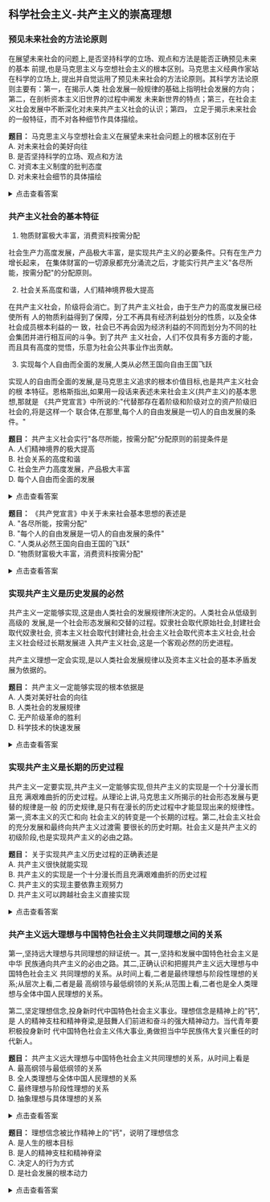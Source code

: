 ## 科学社会主义-共产主义的崇高理想

### 预见未来社会的方法论原则

在展望未来社会的问题上,是否坚持科学的立场、观点和方法是能否正确预见未来的基本
前提,也是马克思主义与空想社会主义的根本区别。马克思主义经典作家站在科学的立场上,
提出并自觉运用了预见未来社会的方法论原则。其科学方法论原则主要有：第一，在揭示人类
社会发展一般规律的基础上指明社会发展的方向；第二，在剖析资本主义旧世界的过程中阐发
未来新世界的特点；第三，在社会主义社会发展中不断深化对未来共产主义社会的认识；第四，
立足于揭示未来社会的一般特征，而不对各种细节作具体描绘。

**题目：** 马克思主义与空想社会主义在展望未来社会问题上的根本区别在于<br/>
A. 对未来社会的美好向往<br/>
B. 是否坚持科学的立场、观点和方法<br/>
C. 对资本主义制度的批判态度<br/>
D. 对未来社会细节的具体描绘

<details>
<summary>点击查看答案</summary>
<p><strong>答案：</strong>B</p>
<p><strong>解析：</strong>马克思主义与空想社会主义都对未来美好社会有向往，都批判资本主义制度，但根本区别在于是否坚持科学的立场、观点和方法来预见未来社会。马克思主义经典作家站在科学的立场上，提出并自觉运用了预见未来社会的方法论原则，而空想社会主义缺乏科学的方法论基础。故本题选B。</p>
</details>

### 共产主义社会的基本特征

1. 物质财富极大丰富，消费资料按需分配

社会生产力高度发展，产品极大丰富，是实现共产主义的必要条件。只有在生产力增长起来，
在集体财富的一切源泉都充分涌流之后，才能实行共产主义"各尽所能，按需分配"的分配原则。

2. 社会关系高度和谐，人们精神境界极大提高

在共产主义社会，阶级将会消亡。到了共产主义社会，由于生产力的高度发展已经使所有
人的物质利益得到了保障，分工不再具有经济利益划分的性质，以及全体社会成员根本利益的一
致，社会已不再会因为经济利益的不同而划分为不同的社会集团并进行相互间的斗争。到了共产
主义社会，人们不仅具有多方面的才能，而且具有高度的觉悟，乐意为社会公共事业作出贡献。

3. 实现每个人自由而全面的发展,人类从必然王国向自由王国飞跃

实现人的自由而全面的发展,是马克思主义追求的根本价值目标,也是共产主义社会的根
本特征。恩格斯指出,如果用一段话来表述未来社会主义(共产主义)的基本思想,那就是
《共产党宣言》中所说的:"代替那存在着阶级和阶级对立的资产阶级旧社会的,将是这样一个
联合体,在那里,每个人的自由发展是一切人的自由发展的条件。"

**题目：** 共产主义社会实行"各尽所能，按需分配"分配原则的前提条件是<br/>
A. 人们精神境界的极大提高<br/>
B. 社会关系的高度和谐<br/>
C. 社会生产力高度发展，产品极大丰富<br/>
D. 每个人自由而全面的发展

<details>
<summary>点击查看答案</summary>
<p><strong>答案：</strong>C</p>
<p><strong>解析：</strong>只有在生产力增长起来，在集体财富的一切源泉都充分涌流之后，才能实行共产主义"各尽所能，按需分配"的分配原则。社会生产力高度发展，产品极大丰富，是实现共产主义的必要条件和前提条件。其他选项虽然也是共产主义社会的特征，但不是实行按需分配的前提条件。故本题选C。</p>
</details>

**题目：** 《共产党宣言》中关于未来社会基本思想的表述是<br/>
A. "各尽所能，按需分配"<br/>
B. "每个人的自由发展是一切人的自由发展的条件"<br/>
C. "人类从必然王国向自由王国的飞跃"<br/>
D. "物质财富极大丰富，消费资料按需分配"

<details>
<summary>点击查看答案</summary>
<p><strong>答案：</strong>B</p>
<p><strong>解析：</strong>恩格斯指出，如果用一段话来表述未来社会主义（共产主义）的基本思想，那就是《共产党宣言》中所说的："代替那存在着阶级和阶级对立的资产阶级旧社会的，将是这样一个联合体，在那里，每个人的自由发展是一切人的自由发展的条件。"这体现了实现人的自由而全面的发展是马克思主义追求的根本价值目标。故本题选B。</p>
</details>

### 实现共产主义是历史发展的必然

共产主义一定能够实现,这是由人类社会的发展规律所决定的。人类社会从低级到高级的
发展,是一个社会形态发展和交替的过程。奴隶社会取代原始社会,封建社会取代奴隶社会,
资本主义社会取代封建社会,社会主义社会取代资本主义社会,社会主义社会经过长期发展进
入共产主义社会,这是一个客观必然的历史进程。

共产主义理想一定会实现,是以人类社会发展规律以及资本主义社会的基本矛盾发展为依据的。

**题目：** 共产主义一定能够实现的根本依据是<br/>
A. 人类对美好社会的向往<br/>
B. 人类社会的发展规律<br/>
C. 无产阶级革命的胜利<br/>
D. 科学技术的快速发展

<details>
<summary>点击查看答案</summary>
<p><strong>答案：</strong>B</p>
<p><strong>解析：</strong>共产主义一定能够实现，这是由人类社会的发展规律所决定的。人类社会从低级到高级的发展，是一个社会形态发展和交替的过程，这是一个客观必然的历史进程。共产主义理想一定会实现，是以人类社会发展规律以及资本主义社会的基本矛盾发展为依据的。故本题选B。</p>
</details>

### 实现共产主义是长期的历史过程

共产主义一定要实现,共产主义一定能够实现,但共产主义的实现是一个十分漫长而且充
满艰难曲折的历史过程。从理论上讲,马克思主义所揭示的社会形态发展与更替的规律是一般
的历史规律,是只有在漫长的历史过程中才能显现出来的规律性。第一,资本主义的灭亡和向
社会主义的转变是一个长期的过程。第二,社会主义社会的充分发展和最终向共产主义过渡需
要很长的历史时期。社会主义是共产主义的初级阶段,也是实现共产主义的必由之路。

**题目：** 关于实现共产主义历史过程的正确表述是<br/>
A. 共产主义很快就能实现<br/>
B. 共产主义的实现是一个十分漫长而且充满艰难曲折的历史过程<br/>
C. 共产主义的实现主要依靠主观努力<br/>
D. 共产主义可以跨越社会主义直接实现

<details>
<summary>点击查看答案</summary>
<p><strong>答案：</strong>B</p>
<p><strong>解析：</strong>共产主义一定要实现，共产主义一定能够实现，但共产主义的实现是一个十分漫长而且充满艰难曲折的历史过程。马克思主义所揭示的社会形态发展与更替的规律是一般的历史规律，是只有在漫长的历史过程中才能显现出来的规律性。社会主义是共产主义的初级阶段，也是实现共产主义的必由之路。故本题选B。</p>
</details>

### 共产主义远大理想与中国特色社会主义共同理想之间的关系

第一,坚持远大理想与共同理想的辩证统一。其一,坚持和发展中国特色社会主义是中华
民族通向共产主义的必由之路。其二,正确认识和把握共产主义远大理想与中国特色社会主义
共同理想的关系。从时间上看,二者是最终理想与阶段性理想的关系;从层次上看,二者是最
高纲领与最低纲领的关系;从范围上看,二者也是全人类理想与全体中国人民理想的关系。

第二,坚定理想信念,投身新时代中国特色社会主义事业。理想信念是精神上的"钙",是
人的精神支柱和精神脊梁,是鼓舞人们前进和奋斗的强大精神动力。当代青年要积极投身新时
代中国特色社会主义伟大事业,勇做担当中华民族伟大复兴重任的时代新人。

**题目：** 共产主义远大理想与中国特色社会主义共同理想的关系，从时间上看是<br/>
A. 最高纲领与最低纲领的关系<br/>
B. 全人类理想与全体中国人民理想的关系<br/>
C. 最终理想与阶段性理想的关系<br/>
D. 抽象理想与具体理想的关系

<details>
<summary>点击查看答案</summary>
<p><strong>答案：</strong>C</p>
<p><strong>解析：</strong>正确认识和把握共产主义远大理想与中国特色社会主义共同理想的关系需要从三个维度来看：从时间上看，二者是最终理想与阶段性理想的关系；从层次上看，二者是最高纲领与最低纲领的关系；从范围上看，二者也是全人类理想与全体中国人民理想的关系。题目问的是从时间上看的关系。故本题选C。</p>
</details>

**题目：** 理想信念被比作精神上的"钙"，说明了理想信念<br/>
A. 是人生的根本目标<br/>
B. 是人的精神支柱和精神脊梁<br/>
C. 决定人的行为方式<br/>
D. 是社会发展的根本动力

<details>
<summary>点击查看答案</summary>
<p><strong>答案：</strong>B</p>
<p><strong>解析：</strong>理想信念是精神上的"钙"，是人的精神支柱和精神脊梁，是鼓舞人们前进和奋斗的强大精神动力。这个比喻形象地说明了理想信念对人的精神世界的重要支撑作用，就像钙对人体骨骼的支撑作用一样。A、C、D选项的表述过于绝对或不准确。故本题选B。</p>
</details>
